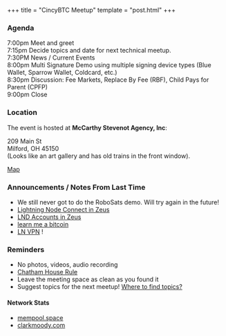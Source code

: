 +++
title = "CincyBTC Meetup"
template = "post.html"
+++

### Agenda

7:00pm Meet and greet  
7:15pm Decide topics and date for next technical meetup.  
7:30PM News / Current Events  
8:00pm Multi Signature Demo using multiple signing device types (Blue Wallet, Sparrow Wallet, Coldcard, etc.)  
8:30pm Discussion: Fee Markets, Replace By Fee (RBF), Child Pays for Parent (CPFP)  
9:00pm Close  

### Location

The event is hosted at **McCarthy Stevenot Agency, Inc**:

209 Main St  
Milford, OH 45150  
(Looks like an art gallery and has old trains in the front window).  

[Map](https://www.google.com/maps/place/McCarthy+Stevenot+Agency,+Inc./@39.1741388,-84.2966441,17z/data=!4m12!1m6!3m5!1s0x884053ded069cfdf:0xa6db0edc78b578da!2sMcCarthy+Stevenot+Agency,+Inc.!8m2!3d39.1741282!4d-84.295781!3m4!1s0x884053ded069cfdf:0xa6db0edc78b578da!8m2!3d39.1741282!4d-84.295781)

### Announcements / Notes From Last Time

- We still never got to do the RoboSats demo. Will try again in the future!  
- [Lightning Node Connect in Zeus](https://twitter.com/ZeusLN/status/1605566054130147328)  
- [LND Accounts in Zeus](https://twitter.com/roasbeef/status/1626720335302377472)  
- [learn me a bitcoin](https://learnmeabitcoin.com/)  
- [LN VPN](https://lnvpn.net/) !  


### Reminders

- No photos, videos, audio recording
- [Chatham House Rule](https://www.chathamhouse.org/about-us/chatham-house-rule)
- Leave the meeting space as clean as you found it
- Suggest topics for the next meetup! [Where to find topics?](/about/find-topics)

#### Network Stats

- [mempool.space](https://mempool.space/)
- [clarkmoody.com](https://bitcoin.clarkmoody.com/dashboard/)

